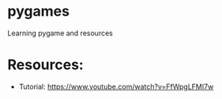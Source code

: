 # pygames
Learning pygame and resources
# Resources:
 - Tutorial: https://www.youtube.com/watch?v=FfWpgLFMI7w